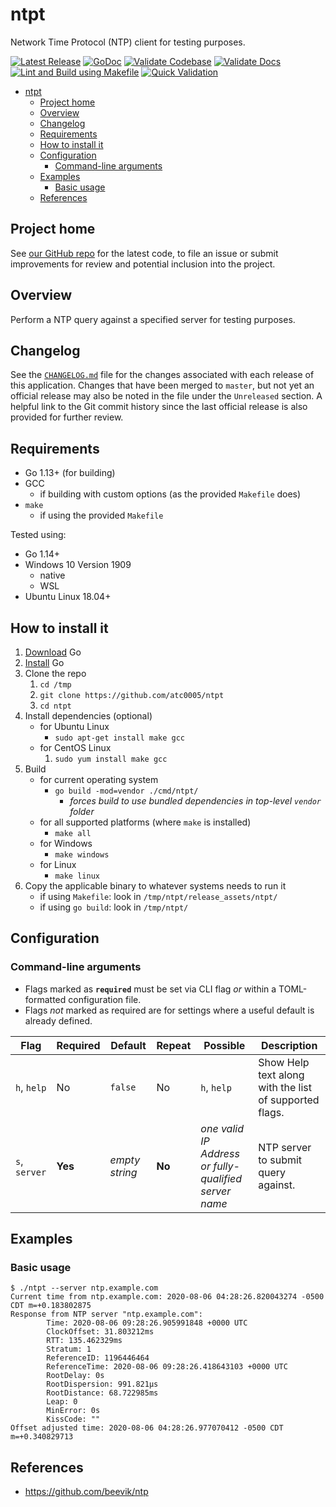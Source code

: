 # ntpt

Network Time Protocol (NTP) client for testing purposes.

[![Latest Release](https://img.shields.io/github/release/atc0005/ntpt.svg?style=flat-square)](https://github.com/atc0005/ntpt/releases/latest)
[![GoDoc](https://godoc.org/github.com/atc0005/ntpt?status.svg)](https://godoc.org/github.com/atc0005/ntpt)
[![Validate Codebase](https://github.com/atc0005/ntpt/workflows/Validate%20Codebase/badge.svg)](https://github.com/atc0005/ntpt/actions?query=workflow%3A%22Validate+Codebase%22)
[![Validate Docs](https://github.com/atc0005/ntpt/workflows/Validate%20Docs/badge.svg)](https://github.com/atc0005/ntpt/actions?query=workflow%3A%22Validate+Docs%22)
[![Lint and Build using Makefile](https://github.com/atc0005/ntpt/workflows/Lint%20and%20Build%20using%20Makefile/badge.svg)](https://github.com/atc0005/ntpt/actions?query=workflow%3A%22Lint+and+Build+using+Makefile%22)
[![Quick Validation](https://github.com/atc0005/ntpt/workflows/Quick%20Validation/badge.svg)](https://github.com/atc0005/ntpt/actions?query=workflow%3A%22Quick+Validation%22)

- [ntpt](#ntpt)
  - [Project home](#project-home)
  - [Overview](#overview)
  - [Changelog](#changelog)
  - [Requirements](#requirements)
  - [How to install it](#how-to-install-it)
  - [Configuration](#configuration)
    - [Command-line arguments](#command-line-arguments)
  - [Examples](#examples)
    - [Basic usage](#basic-usage)
  - [References](#references)

## Project home

See [our GitHub repo](https://github.com/atc0005/ntpt) for the latest
code, to file an issue or submit improvements for review and potential
inclusion into the project.

## Overview

Perform a NTP query against a specified server for testing purposes.

## Changelog

See the [`CHANGELOG.md`](CHANGELOG.md) file for the changes associated with
each release of this application. Changes that have been merged to `master`,
but not yet an official release may also be noted in the file under the
`Unreleased` section. A helpful link to the Git commit history since the last
official release is also provided for further review.

## Requirements

- Go 1.13+ (for building)
- GCC
  - if building with custom options (as the provided `Makefile` does)
- `make`
  - if using the provided `Makefile`

Tested using:

- Go 1.14+
- Windows 10 Version 1909
  - native
  - WSL
- Ubuntu Linux 18.04+

## How to install it

1. [Download](https://golang.org/dl/) Go
1. [Install](https://golang.org/doc/install) Go
1. Clone the repo
   1. `cd /tmp`
   1. `git clone https://github.com/atc0005/ntpt`
   1. `cd ntpt`
1. Install dependencies (optional)
   - for Ubuntu Linux
     - `sudo apt-get install make gcc`
   - for CentOS Linux
     1. `sudo yum install make gcc`
1. Build
   - for current operating system
     - `go build -mod=vendor ./cmd/ntpt/`
       - *forces build to use bundled dependencies in top-level `vendor`
         folder*
   - for all supported platforms (where `make` is installed)
      - `make all`
   - for Windows
      - `make windows`
   - for Linux
     - `make linux`
1. Copy the applicable binary to whatever systems needs to run it
   - if using `Makefile`: look in `/tmp/ntpt/release_assets/ntpt/`
   - if using `go build`: look in `/tmp/ntpt/`

## Configuration

### Command-line arguments

- Flags marked as **`required`** must be set via CLI flag *or* within a
  TOML-formatted configuration file.
- Flags *not* marked as required are for settings where a useful default is
  already defined.

| Flag          | Required | Default        | Repeat | Possible                                              | Description                                            |
| ------------- | -------- | -------------- | ------ | ----------------------------------------------------- | ------------------------------------------------------ |
| `h`, `help`   | No       | `false`        | No     | `h`, `help`                                           | Show Help text along with the list of supported flags. |
| `s`, `server` | **Yes**  | *empty string* | **No** | *one valid IP Address or fully-qualified server name* | NTP server to submit query against.                    |

## Examples

### Basic usage

```ShellSession
$ ./ntpt --server ntp.example.com
Current time from ntp.example.com: 2020-08-06 04:28:26.820043274 -0500 CDT m=+0.183802875
Response from NTP server "ntp.example.com":
        Time: 2020-08-06 09:28:26.905991848 +0000 UTC
        ClockOffset: 31.803212ms
        RTT: 135.462329ms
        Stratum: 1
        ReferenceID: 1196446464
        ReferenceTime: 2020-08-06 09:28:26.418643103 +0000 UTC
        RootDelay: 0s
        RootDispersion: 991.821µs
        RootDistance: 68.722985ms
        Leap: 0
        MinError: 0s
        KissCode: ""
Offset adjusted time: 2020-08-06 04:28:26.977070412 -0500 CDT m=+0.340829713
```

## References

- <https://github.com/beevik/ntp>
